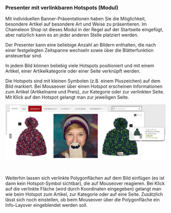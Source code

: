 ### Presenter mit verlinkbaren Hotspots (Modul)

Mit individuellen Banner-Präsentationen haben Sie die Möglichkeit, besondere Artikel auf besondere Art und Weise zu präsentieren. Im Chameleon Shop ist dieses Modul in der Regel auf der Startseite eingefügt, aber natürlich kann es an jeder anderen Stelle platziert werden.

Der Presenter kann eine beliebige Anzahl an Bildern enthalten, die nach einer festgelegten Zeitspanne wechseln sowie über die Blätterfunktion ansteuerbar sind.

In jedem Bild können beliebig viele Hotspots positioniert und mit einem Artikel, einer Artikelkategorie oder einer Seite verknüpft werden.

Die Hotspots sind mit kleinen Symbolen (z.B. einem Pluszeichen) auf dem Bild markiert. Bei Mouseover über einen Hotspot erscheinen Informationen zum Artikel (Artikelname und Preis), zur Kategorie oder zur verlinkten Seite. Mit Klick auf den Hotspot gelangt man zur jeweiligen Seite.

![](/assets/presenter.png)

<br>

Weiterhin lassen sich verlinkte Polygonflächen auf dem Bild einfügen (es ist dann kein Hotspot-Symbol sichtbar), die auf Mouseover reagieren. Bei Klick auf die verlinkte Fläche (wird durch Koordinaten eingegeben) gelangt man wie beim Hotspot zum Artikel, zur Kategorie oder auf eine Seite. Zusätzlich lässt sich noch einstellen, ob beim Mouseover über die Polygonfläche ein Info-Layover eingeblendet werden soll.
